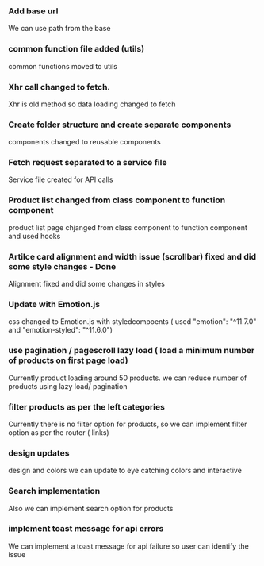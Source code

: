 ### Add base url
We can use path from the base

### common function file added (utils)
common functions moved to utils

### Xhr call changed to fetch.
Xhr is old method so data loading changed to fetch

### Create folder structure and create separate components
components changed to reusable components

### Fetch request separated to a service file
Service file created for API calls

### Product list changed from class component to function component
product list page chjanged from class component to function component and used hooks

### Artilce card alignment and width issue (scrollbar) fixed and did some style changes - Done
Alignment fixed and did some changes in styles

### Update with Emotion.js
css changed to Emotion.js with styledcompoents ( used "emotion": "^11.7.0" and "emotion-styled": "^11.6.0")

### use pagination / pagescroll lazy load ( load a minimum number of products on first page load)
Currently product loading around 50 products. we can reduce number of products using lazy load/ pagination

### filter products as per the left categories
Currently there is no filter option for products, so we can implement filter option as per the router ( links)

### design updates
design and colors we can update to eye catching colors and interactive

### Search implementation
Also we can implement search option for products

### implement toast message for api errors
We can implement a toast message for api failure so user can identify the issue
